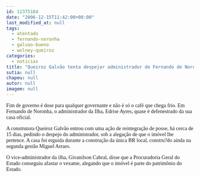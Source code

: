 ```yaml
---
id: 12375184
date: "2006-12-15T11:42:00+00:00"
last_modified_at: null
tags:
  - atentado
  - fernando-noronha
  - galvao-bueno
  - wolney-queiroz
categories:
  - noticias
title: "Queiroz Galvão tenta despejar administrador de Fernando de Noronha"
sutia: null
chapeu: null
autor: null
imagem: null
---
```

<p><P><FONT face=Verdana>Fim de governo é dose para qualquer governante e não é só o café que chega frio. </FONT><FONT face=Verdana>Em Fernando de Noronha, o administrador da Ilha, Edrise Ayres, quase é defenestrado da sua casa oficial.</FONT></P></p>
<p><P><FONT face=Verdana>A construtora Queiroz Galvão entrou com uma ação de reintegração de posse, há cerca de 15 dias, pedindo o despejo do administrador, sob a alegação de que o imóvel lhe pertence. A casa foi erguida durante a construção da única BR local, constru?do ainda na segunda gestão Miguel Arraes.</FONT></P></p>
<p><P><FONT face=Verdana>O vice-administrador da ilha, Givanilson Cabral, disse que a Procuradoria Geral do Estado conseguiu afastar o vexame, alegando que o imóvel é parte do patrimônio do Estado.</FONT></P> </p>
